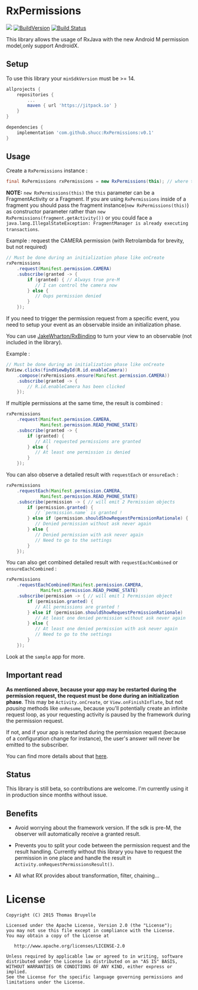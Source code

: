 # RxPermissions

[![](https://jitpack.io/v/tbruyelle/RxPermissions.svg)](https://jitpack.io/#tbruyelle/RxPermissions) [![BuildVersion](https://buildstats.info/nuget/RxPermissions)](https://www.nuget.org/packages/RxPermissions/) [![Build Status](https://api.travis-ci.org/tbruyelle/RxPermissions.svg?branch=master)](https://travis-ci.org/tbruyelle/RxPermissions)

This library allows the usage of RxJava with the new Android M permission model,only support AndroidX.

## Setup

To use this library your `minSdkVersion` must be >= 14.

```gradle
allprojects {
    repositories {
        ...
        maven { url 'https://jitpack.io' }
    }
}

dependencies {
    implementation 'com.github.shucc:RxPermissions:v0.1'
}
```

## Usage

Create a `RxPermissions` instance :

```java
final RxPermissions rxPermissions = new RxPermissions(this); // where this is an Activity or Fragment instance
```

**NOTE:** `new RxPermissions(this)` the `this` parameter can be a FragmentActivity or a Fragment. If you are using `RxPermissions` inside of a fragment you should pass the fragment instance(`new RxPermissions(this)`) as constructor parameter rather than `new RxPermissions(fragment.getActivity())` or you could face a `java.lang.IllegalStateException: FragmentManager is already executing transactions`.  

Example : request the CAMERA permission (with Retrolambda for brevity, but not required)

```java
// Must be done during an initialization phase like onCreate
rxPermissions
    .request(Manifest.permission.CAMERA)
    .subscribe(granted -> {
        if (granted) { // Always true pre-M
           // I can control the camera now
        } else {
           // Oups permission denied
        }
    });
```

If you need to trigger the permission request from a specific event, you need to setup your event
as an observable inside an initialization phase.

You can use [JakeWharton/RxBinding](https://github.com/JakeWharton/RxBinding) to turn your view to
an observable (not included in the library).

Example :

```java
// Must be done during an initialization phase like onCreate
RxView.clicks(findViewById(R.id.enableCamera))
    .compose(rxPermissions.ensure(Manifest.permission.CAMERA))
    .subscribe(granted -> {
        // R.id.enableCamera has been clicked
    });
```

If multiple permissions at the same time, the result is combined :

```java
rxPermissions
    .request(Manifest.permission.CAMERA,
             Manifest.permission.READ_PHONE_STATE)
    .subscribe(granted -> {
        if (granted) {
           // All requested permissions are granted
        } else {
           // At least one permission is denied
        }
    });
```

You can also observe a detailed result with `requestEach` or `ensureEach` :

```java
rxPermissions
    .requestEach(Manifest.permission.CAMERA,
             Manifest.permission.READ_PHONE_STATE)
    .subscribe(permission -> { // will emit 2 Permission objects
        if (permission.granted) {
           // `permission.name` is granted !
        } else if (permission.shouldShowRequestPermissionRationale) {
           // Denied permission without ask never again
        } else {
           // Denied permission with ask never again
           // Need to go to the settings
        }
    });
```

You can also get combined detailed result with `requestEachCombined` or `ensureEachCombined` :

```java
rxPermissions
    .requestEachCombined(Manifest.permission.CAMERA,
             Manifest.permission.READ_PHONE_STATE)
    .subscribe(permission -> { // will emit 1 Permission object
        if (permission.granted) {
           // All permissions are granted !
        } else if (permission.shouldShowRequestPermissionRationale)
           // At least one denied permission without ask never again
        } else {
           // At least one denied permission with ask never again
           // Need to go to the settings
        }
    });
```

Look at the `sample` app for more.

## Important read

**As mentioned above, because your app may be restarted during the permission request, the request
must be done during an initialization phase**. This may be `Activity.onCreate`, or
`View.onFinishInflate`, but not *pausing* methods like `onResume`, because you'll potentially create an infinite request loop, as your requesting activity is paused by the framework during the permission request.

If not, and if your app is restarted during the permission request (because of a configuration
change for instance), the user's answer will never be emitted to the subscriber.

You can find more details about that [here](https://github.com/tbruyelle/RxPermissions/issues/69).

## Status

This library is still beta, so contributions are welcome.
I'm currently using it in production since months without issue.

## Benefits

- Avoid worrying about the framework version. If the sdk is pre-M, the observer will automatically
receive a granted result.

- Prevents you to split your code between the permission request and the result handling.
Currently without this library you have to request the permission in one place and handle the result
in `Activity.onRequestPermissionsResult()`.

- All what RX provides about transformation, filter, chaining...

# License

```
Copyright (C) 2015 Thomas Bruyelle

Licensed under the Apache License, Version 2.0 (the "License");
you may not use this file except in compliance with the License.
You may obtain a copy of the License at

   http://www.apache.org/licenses/LICENSE-2.0

Unless required by applicable law or agreed to in writing, software
distributed under the License is distributed on an "AS IS" BASIS,
WITHOUT WARRANTIES OR CONDITIONS OF ANY KIND, either express or implied.
See the License for the specific language governing permissions and
limitations under the License.
```
